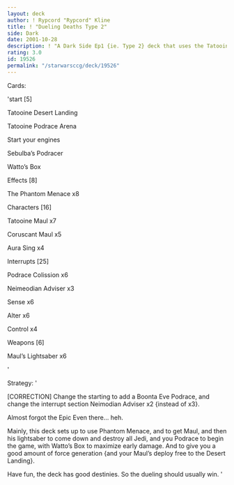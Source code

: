 ```yaml
---
layout: deck
author: ! Rypcord "Rypcord" Kline
title: ! "Dueling Deaths Type 2"
side: Dark
date: 2001-10-28
description: ! "A Dark Side Ep1 {ie. Type 2} deck that uses the Tatooine Maul to duel the opponent to death."
rating: 3.0
id: 19526
permalink: "/starwarsccg/deck/19526"
---
```

Cards: 

'start [5]

Tatooine Desert Landing

Tatooine Podrace Arena

Start your engines

Sebulba’s Podracer

Watto’s Box


Effects [8]

The Phantom Menace x8


Characters [16]

Tatooine Maul x7

Coruscant Maul x5

Aura Sing x4


Interrupts [25]

Podrace Colission x6

Neimeodian Adviser x3

Sense x6

Alter x6

Control x4


Weapons [6]

Maul’s Lightsaber x6



'

Strategy: '

[CORRECTION] Change the starting to add a Boonta Eve Podrace, and change the interrupt section Neimodian Adviser x2 {instead of x3}.


Almost forgot the Epic Even there... heh.



Mainly, this deck sets up to use Phantom Menace, and to get Maul, and then his lightsaber to come down and destroy all Jedi, and you Podrace to begin the game, with Watto’s Box to maximize early damage. And to give you a good amount of force generation {and your Maul’s deploy free to the Desert Landing}. 


Have fun, the deck has good destinies. So the dueling should usually win.   '
